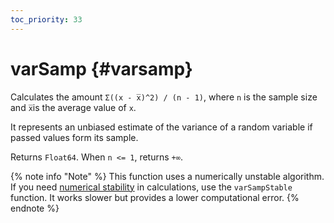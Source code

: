 ```yaml
---
toc_priority: 33
---
```


# varSamp {#varsamp}

Calculates the amount `Σ((x - x̅)^2) / (n - 1)`, where `n` is the sample size and `x̅`is the average value of `x`.

It represents an unbiased estimate of the variance of a random variable if passed values form its sample.

Returns `Float64`. When `n <= 1`, returns `+∞`.

{% note info "Note" %}
    This function uses a numerically unstable algorithm. If you need [numerical stability](https://en.wikipedia.org/wiki/Numerical_stability) in calculations, use the `varSampStable` function. It works slower but provides a lower computational error.
{% endnote %}
